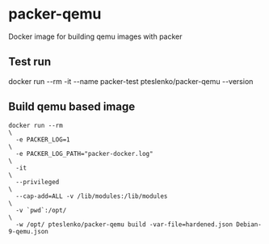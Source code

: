 # packer-qemu
Docker image for building qemu images with packer

## Test run
docker run --rm -it --name packer-test pteslenko/packer-qemu --version

## Build qemu based image

    docker run --rm                                                                    \
      -e PACKER_LOG=1                                                                  \
      -e PACKER_LOG_PATH="packer-docker.log"                                           \
      -it                                                                              \
      --privileged                                                                     \
      --cap-add=ALL -v /lib/modules:/lib/modules                                       \
      -v `pwd`:/opt/                                                                   \
      -w /opt/ pteslenko/packer-qemu build -var-file=hardened.json Debian-9-qemu.json
